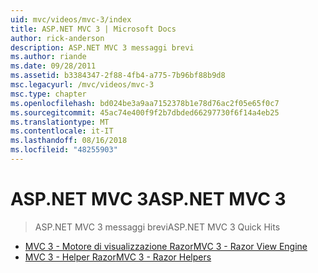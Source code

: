 ```yaml
---
uid: mvc/videos/mvc-3/index
title: ASP.NET MVC 3 | Microsoft Docs
author: rick-anderson
description: ASP.NET MVC 3 messaggi brevi
ms.author: riande
ms.date: 09/28/2011
ms.assetid: b3384347-2f88-4fb4-a775-7b96bf88b9d8
msc.legacyurl: /mvc/videos/mvc-3
msc.type: chapter
ms.openlocfilehash: bd024be3a9aa7152378b1e78d76ac2f05e65f0c7
ms.sourcegitcommit: 45ac74e400f9f2b7dbded66297730f6f14a4eb25
ms.translationtype: MT
ms.contentlocale: it-IT
ms.lasthandoff: 08/16/2018
ms.locfileid: "48255903"
---
```

<a name="aspnet-mvc-3"></a><span data-ttu-id="fb76e-103">ASP.NET MVC 3</span><span class="sxs-lookup"><span data-stu-id="fb76e-103">ASP.NET MVC 3</span></span>
====================
> <span data-ttu-id="fb76e-104">ASP.NET MVC 3 messaggi brevi</span><span class="sxs-lookup"><span data-stu-id="fb76e-104">ASP.NET MVC 3 Quick Hits</span></span>


- [<span data-ttu-id="fb76e-105">MVC 3 - Motore di visualizzazione Razor</span><span class="sxs-lookup"><span data-stu-id="fb76e-105">MVC 3 - Razor View Engine</span></span>](mvc-3-razor-view-engine.md)
- [<span data-ttu-id="fb76e-106">MVC 3 - Helper Razor</span><span class="sxs-lookup"><span data-stu-id="fb76e-106">MVC 3 - Razor Helpers</span></span>](mvc-3-razor-helpers.md)
